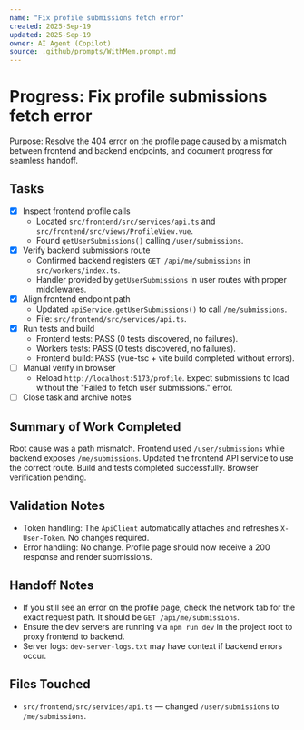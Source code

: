 ```yaml
---
name: "Fix profile submissions fetch error"
created: 2025-Sep-19
updated: 2025-Sep-19
owner: AI Agent (Copilot)
source: .github/prompts/WithMem.prompt.md
---
```


# Progress: Fix profile submissions fetch error

Purpose: Resolve the 404 error on the profile page caused by a mismatch between frontend and backend endpoints, and document progress for seamless handoff.

## Tasks

- [X] Inspect frontend profile calls
  - Located `src/frontend/src/services/api.ts` and `src/frontend/src/views/ProfileView.vue`.
  - Found `getUserSubmissions()` calling `/user/submissions`.
- [X] Verify backend submissions route
  - Confirmed backend registers `GET /api/me/submissions` in `src/workers/index.ts`.
  - Handler provided by `getUserSubmissions` in user routes with proper middlewares.
- [X] Align frontend endpoint path
  - Updated `apiService.getUserSubmissions()` to call `/me/submissions`.
  - File: `src/frontend/src/services/api.ts`.
- [X] Run tests and build
  - Frontend tests: PASS (0 tests discovered, no failures).
  - Workers tests: PASS (0 tests discovered, no failures).
  - Frontend build: PASS (vue-tsc + vite build completed without errors).
- [ ] Manual verify in browser
  - Reload `http://localhost:5173/profile`. Expect submissions to load without the "Failed to fetch user submissions." error.
- [ ] Close task and archive notes

## Summary of Work Completed

Root cause was a path mismatch. Frontend used `/user/submissions` while backend exposes `/me/submissions`. Updated the frontend API service to use the correct route. Build and tests completed successfully. Browser verification pending.

## Validation Notes

- Token handling: The `ApiClient` automatically attaches and refreshes `X-User-Token`. No changes required.
- Error handling: No change. Profile page should now receive a 200 response and render submissions.

## Handoff Notes

- If you still see an error on the profile page, check the network tab for the exact request path. It should be `GET /api/me/submissions`.
- Ensure the dev servers are running via `npm run dev` in the project root to proxy frontend to backend.
- Server logs: `dev-server-logs.txt` may have context if backend errors occur.

## Files Touched

- `src/frontend/src/services/api.ts` — changed `/user/submissions` to `/me/submissions`.

